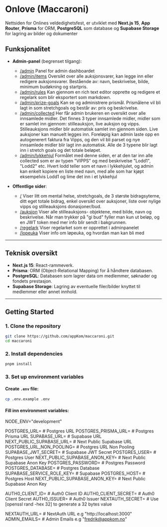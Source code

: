 # Onlove (Maccaroni)

Nettsiden for Onlines veldedighetsfest, er utviklet med **Next.js 15**, **App Router**, **Prisma** for ORM, **PostgreSQL** som database og **Supabase Storage** for lagring av bilder og dokumenter

## Funksjonalitet

- **Admin-panel** (begrenset tilgang):

  - [/admin](https://onlove/admin) Panel for admin dashboardet
  - [/admin/items](https://onlove.no/admin/items) Oversikt over alle auksjonsvarer, kan legge inn eller redigere auksjonsvarer. Bestående av: navn, beskrivelse, bilde, minimum budøkning og startpris.
  - [/admin/rules](https://onlove.no/admin/rules) Kan gjennom en rich text editor opprette og redigere et regelark som blir eksportert som markdown.
  - [/admin/prize-goals](https://onlove.no/admin/prize-goals) Kan se og administrere prismål. Prismålene vil bli lagt in som stretchgoals og består av: pris og beskrivelse.
  - [/admin/collected](https://onlinefondet.no/admin/collected) Her får admin brukeren en oversikt over alle innsamlede midler. Det finnes 3 typer innsamlede midler, midler som er samlet inn gjennom: stilleauksjon, live auksjon og vipps. Stilleauksjons midler blir automatisk samlet inn gjennom siden. Live auksjoner kan manuelt legges inn. Foreløpig kan admin laste opp en autogenerert faktura fra Vipps, og den vil bli parset og nye innsamlede midler blir lagt inn automatisk. Alle de 3 typene blir lagt inn i stretch goals og det totale beløpet.
  - [/admin/lykkehjul](https://onlove.no/admin/lykkehjul) Formålet med denne siden, er at den tar inn alle collected som er av typen "VIPPS" og med beskrivelse "Lodd1", "Lodd2" etc. Hvert lodd teller som et navn i lykkehjulet, og admin kan enkelt kopiere en liste med navn, med alle som har kjøpt eksempelvis Lodd1 og lime det inn i et lykkehjul

- **Offentlige sider**:
  - [/](https://onlove.no/) Viser litt om mental helse, stretchgoals, de 3 største bidragsyterne, ditt eget totale bidrag, enkel oversikt over auksjoner, liste over nylige vipps og stilleauksjons donasjoner/bud.
  - [/auksjon](https://onlove.no/auksjon) Viser alle stilleauksjons- objektene, med bilde, navn og beskrivelse. Når man trykker på "gi bud" fyller man kun ut beløp, og en JWT token med mer info blir sendt i bakgrunnen.
  - [/regelark](https://onlove.no/regelark) Viser regelarket som er opprettet i adminpanelet
  - [/lopeuka](https://onlove.no/lopeuka) Viser info om løpeuka, og hvordan man kan bli med

---

## Teknisk oversikt

- **Next.js 15**: React-rammeverk.
- **Prisma**: ORM (Object-Relational Mapping) for å håndtere databasen.
- **PostgreSQL**: Databasen som lagrer data om medlemmer, søknader og fondets prestasjon.
- **Supabase Storage**: Lagring av eventuelle filer/bilder knyttet til medlemmer eller annet innhold.

---

## Getting Started

### 1. Clone the repository

```bash
git clone https://github.com/appKom/maccaroni.git
cd maccaroni
```

### 2. Install dependencies

```bash
pnpm install
```

### 3. Set up environment variables

#### Create `.env` file:

```bash
cp .env.example .env
```

#### Fill inn environment variables:

NODE_ENV="development"

POSTGRES_URL= # Postgres URL
POSTGRES_PRISMA_URL= # Postgres Prisma URL
SUPABASE_URL= # Supabase URL
NEXT_PUBLIC_SUPABASE_URL= # Next Public Supabase URL
POSTGRES_URL_NON_POOLING= # Postgres URL Non Pooling
SUPABASE_JWT_SECRET= # Supabase JWT Secret
POSTGRES_USER= # Postgres User
NEXT_PUBLIC_SUPABASE_ANON_KEY= # Next Public Supabase Anon Key
POSTGRES_PASSWORD= # Postgres Password
POSTGRES_DATABASE= # Postgres Database
SUPABASE_SERVICE_ROLE_KEY= # Supabase
POSTGRES_HOST= # Postgres Host
NEXT_PUBLIC_SUPABASE_ANON_KEY= # Next Public Supabase Anon Key

AUTH0_CLIENT_ID= # Auth0 Client ID
AUTH0_CLIENT_SECRET= # Auth0 Client Secret
AUTH0_ISSUER= # Auth0 Issuer
NEXTAUTH_SECRET= # Use [openssl rand -hex 32] to generate a 32 bytes value

NEXTAUTH_URL= # NextAuth URL e.g "http://localhost:3000"
ADMIN_EMAILS= # Admin Emails e.g "fredrik@appkom.no"
